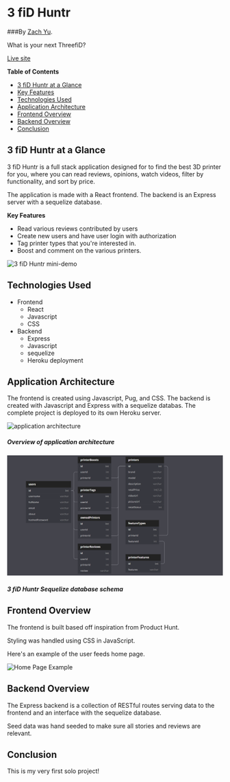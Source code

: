 # 3 fiD Huntr

###By [Zach Yu](https://github.com/zachmyu).

What is your next ThreefiD?

[Live site](https://ThreefiDHuntr.herokuapp.com/)

**Table of Contents**

- [3 fiD Huntr at a Glance](https://github.com/zachmyu/ThreefiD#ThreefiD-at-a-Glance)
- [Key Features](https://github.com/zachmyu/ThreefiD#Key-Features)
- [Technologies Used](https://github.com/zachmyu/ThreefiD#Technologies-Used)
- [Application Architecture](https://github.com/zachmyu/ThreefiD#Application-Architecture)
- [Frontend Overview](https://github.com/zachmyu/ThreefiD#Frontend-Overview)
- [Backend Overview](https://github.com/zachmyu/ThreefiD#Backend-Overview)
- [Conclusion](https://github.com/zachmyu/ThreefiD#Conclusion)

## 3 fiD Huntr at a Glance

3 fiD Huntr is a full stack application designed for to find the best 3D printer for you, where you can read reviews, opinions, watch videos, filter by functionality, and sort by price.

The application is made with a React frontend. The backend is an Express server with a sequelize database.

**Key Features**

- Read various reviews contributed by users
- Create new users and have user login with authorization
- Tag printer types that you're interested in.
- Boost and comment on the various printers.

![3 fiD Huntr mini-demo](/readme-assets/mini-demo.gif)

## Technologies Used

- Frontend
  - React
  - Javascript
  - CSS
- Backend
  - Express
  - Javascript
  - sequelize
  - Heroku deployment

## Application Architecture

The frontend is created using Javascript, Pug, and CSS. The backend is created with Javascript and Express with a sequelize databas. The complete project is deployed to its own Heroku server.

![application architecture](/readme-assets/ThreefiDHuntr-architecture.png)

##### Overview of application architecture

![Database schema](/readme-assets/ThreefiDHuntr-schema.png)

##### 3 fiD Huntr Sequelize database schema

## Frontend Overview

The frontend is built based off inspiration from Product Hunt.

Styling was handled using CSS in JavaScript.

Here's an example of the user feeds home page.

![Home Page Example](readme-assets/home-page.png)

## Backend Overview

The Express backend is a collection of RESTful routes serving data to the frontend and an interface with the sequelize database.

Seed data was hand seeded to make sure all stories and reviews are relevant.

## Conclusion

This is my very first solo project!

